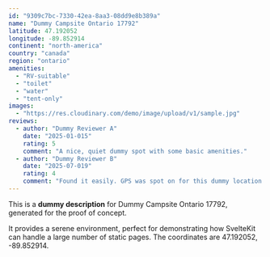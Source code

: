 ```yaml
---
id: "9309c7bc-7330-42ea-8aa3-08dd9e8b389a"
name: "Dummy Campsite Ontario 17792"
latitude: 47.192052
longitude: -89.852914
continent: "north-america"
country: "canada"
region: "ontario"
amenities:
  - "RV-suitable"
  - "toilet"
  - "water"
  - "tent-only"
images:
  - "https://res.cloudinary.com/demo/image/upload/v1/sample.jpg"
reviews:
  - author: "Dummy Reviewer A"
    date: "2025-01-015"
    rating: 5
    comment: "A nice, quiet dummy spot with some basic amenities."
  - author: "Dummy Reviewer B"
    date: "2025-07-019"
    rating: 4
    comment: "Found it easily. GPS was spot on for this dummy location."
---
```


This is a **dummy description** for Dummy Campsite Ontario 17792, generated for the proof of concept.

It provides a serene environment, perfect for demonstrating how SvelteKit can handle a large number of static pages. The coordinates are 47.192052, -89.852914.
